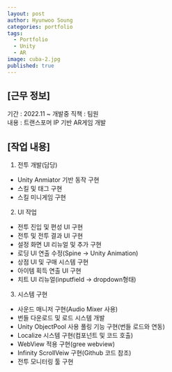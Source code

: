 ```yaml
---
layout: post
author: Hyunwoo Soung
categories: portfolio
tags:
  - Portfolio
  - Unity
  - AR
image: cuba-2.jpg
published: true
---
```

## [근무 정보]  
기간 : 2022.11 ~ 개발중
직책 : 팀원  
내용 : 트랜스포머 IP 기반 AR게임 개발
  
## [작업 내용]  
1. 전투 개발(담당)
 - Unity Anmiator 기반 동작 구현
 - 스킬 및 태그 구현
 - 스킬 미니게임 구현
 
2. UI 작업
 - 전투 진입 및 편성 UI 구현
 - 전투 및 전투 결과 UI 구현
 - 설정 화면 UI 리뉴얼 및 추가 구현
 - 로딩 UI 연출 수정(Spine -> Unity Animation)
 - 상점 UI 및 구매 시스템 구현
 - 아이템 획득 연출 UI 구현
 - 치트 UI 리뉴얼(inputfield -> dropdown형태)
 
3. 시스템 구현
 - 사운드 매니저 구현(Audio Mixer 사용)
 - 번들 다운로드 및 로드 시스템 개발
 - Unity ObjectPool 사용 풀링 기능 구현(번들 로드와 연동)
 - Localize 시스템 구현(컴포넌트 및 코드 호출)
 - WebView 적용 구현(gree webview)
 - Infinity ScrollVeiw 구현(Github 코드 참조)
 - 전투 모니터링 툴 구현
